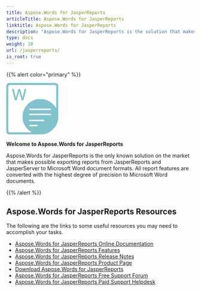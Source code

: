 ```yaml
---
title: Aspose.Words for JasperReports
articleTitle: Aspose.Words for JasperReports
linktitle: Aspose.Words for JasperReports
description: "Aspose.Words for JasperReports is the solution that makes it possible to export reports from JasperReports and JasperServer to Microsoft Word document formats."
type: docs
weight: 10
url: /jasperreports/
is_root: true
---
```


{{% alert color="primary" %}}

**<img src="aspose-words-for-jasperreports.png" alt="todo:image_alt_text" style="zoom:50%;" />**

**Welcome to Aspose.Words for JasperReports**

Aspose.Words for JasperReports is the only known solution on the market that makes possible exporting reports from JasperReports and JasperServer to Microsoft Word document formats. All report features are converted with the highest degree of precision to Microsoft Word documents.

{{% /alert %}}

## Aspose.Words for JasperReports Resources

The following are the links to some useful resources you may need to accomplish your tasks.

- [Aspose.Words for JasperReports Online Documentation](/words/jasperreports/)
- [Aspose.Words for JasperReports Features](/words/jasperreports/feature-tour/)
- [Aspose.Words for JasperReports Release Notes](/words/jasperreports/release-notes/)
- [Aspose.Words for JasperReports Product Page](https://products.aspose.com/words/jasperreports/)
- [Download Aspose.Words for JasperReports](https://downloads.aspose.com/words/jasperreports/)
- [Aspose.Words for JasperReports Free Support Forum](https://forum.aspose.com/c/words/8)
- [Aspose.Words for JasperReports Paid Support Helpdesk](https://helpdesk.aspose.com/)
